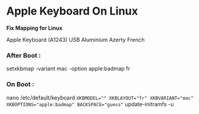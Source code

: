# Apple Keyboard On Linux

**Fix Mapping for Linux**

Apple Keyboard (A1243) USB Aluminium
Azerty French

### After Boot :

setxkbmap -variant mac -option apple:badmap fr

### On Boot :

nano /etc/default/keyboard
`
  XKBMODEL=""
  XKBLAYOUT="fr"
  XKBVARIANT="mac"
  XKBOPTIONS="apple:badmap"
  BACKSPACE="guess"
`
update-initramfs -u
